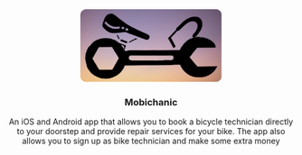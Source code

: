<div align="center">
  <a href="https://github.com/github_username/repo_name">
    <img src="src/assets/icon/logo-background.png" alt="Logo" width="250">
  </a>

<h3 align="center">Mobichanic</h3>
<p align="center">
   An iOS and Android app that allows you to book a bicycle technician directly to your doorstep and provide repair services for your bike. The app also allows you to sign up as bike technician and make some extra money
  </p>
</div>

